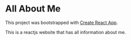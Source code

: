 # All About Me

This project was bootstrapped with [Create React App](https://github.com/facebook/create-react-app).

This is a reactjs website that has all information about me.